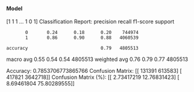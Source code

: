 #### Model
[1 1 1 ... 1 0 1]
Classification Report:
              precision    recall  f1-score   support

           0       0.24      0.18      0.20    744974
           1       0.86      0.90      0.88   4060539

    accuracy                           0.79   4805513
   macro avg       0.55      0.54      0.54   4805513
weighted avg       0.76      0.79      0.77   4805513

Accuracy: 0.7853706773865766
Confusion Matrix:
[[ 131391  613583]
 [ 417821 3642718]]
Confusion Matrix (%):
[[ 2.73417219 12.76831423]
 [ 8.69461804 75.80289555]]
